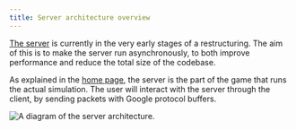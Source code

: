 ```yaml
---
title: Server architecture overview
---
```


[The server](https://github.com/OpenHellion/Server) is currently in the very early stages of a restructuring. The aim of this is to make the server run asynchronously, to both improve performance and reduce the total size of the codebase.

As explained in the [home page](home), the server is the part of the game that runs the actual simulation. The user will interact with the server through the client, by sending packets with Google protocol buffers.

![A diagram of the server architecture.](res/Server.drawio.svg)
